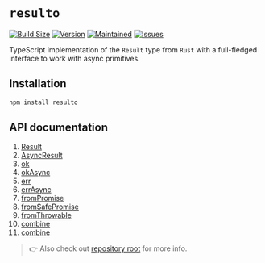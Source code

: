# `resulto`

[![Build Size](https://img.shields.io/bundlephobia/minzip/resulto?label=bundle%20size&style=flat&colorA=000000&colorB=000000)](https://bundlephobia.com/package/resulto)
[![Version](https://img.shields.io/npm/v/resulto?style=flat&colorA=000000&colorB=000000)](https://www.npmjs.com/package/resulto)
[![Maintained](https://img.shields.io/maintenance/yes/2024?style=flat&colorA=000000&colorB=000000)](https://github.com/adjsky/resulto/commits/master)
[![Issues](https://img.shields.io/github/issues/adjsky/resulto?style=flat&colorA=000000&colorB=000000)](https://github.com/adjsky/resulto/issues)

TypeScript implementation of the `Result` type from `Rust` with a full-fledged
interface to work with async primitives.

## Installation

```bash
npm install resulto
```

## API documentation

1. [Result](https://adjsky.github.io/resulto/types/Result.html)
2. [AsyncResult](https://adjsky.github.io/resulto/types/AsyncResult.html)
3. [ok](https://adjsky.github.io/resulto/functions/ok-1.html)
4. [okAsync](https://adjsky.github.io/resulto/functions/okAsync.html)
5. [err](https://adjsky.github.io/resulto/functions/err-1.html)
6. [errAsync](https://adjsky.github.io/resulto/functions/errAsync.html)
7. [fromPromise](https://adjsky.github.io/resulto/functions/fromPromise.html)
8. [fromSafePromise](https://adjsky.github.io/resulto/functions/fromSafePromise.html)
9. [fromThrowable](https://adjsky.github.io/resulto/functions/fromThrowable.html)
10. [combine](https://adjsky.github.io/resulto/functions/combine.html)
11. [combine](https://adjsky.github.io/resulto/functions/combineAsync.html)

> 👉 Also check out [repository root](https://github.com/adjsky/resulto#readme) for more info.
